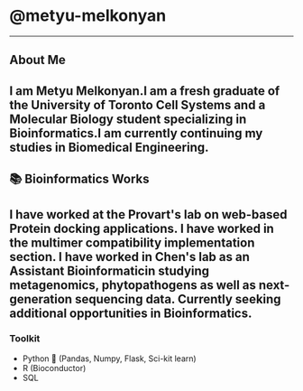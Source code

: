 # @metyu-melkonyan
---
## About Me

I am Metyu Melkonyan.I am a fresh graduate of the University of Toronto Cell Systems and a Molecular Biology student specializing in Bioinformatics.I am currently continuing my studies in Biomedical Engineering.
---
## 📚 Bioinformatics Works

I have worked at the Provart's lab on web-based Protein docking applications. I have worked in the multimer compatibility implementation section. I have worked in Chen's lab as an Assistant Bioinformaticin studying  metagenomics, phytopathogens as well as next-generation sequencing data. Currently seeking additional opportunities in Bioinformatics.
---
###  Toolkit

* Python 🐍 (Pandas, Numpy, Flask, Sci-kit learn)
* R (Bioconductor)
* SQL


